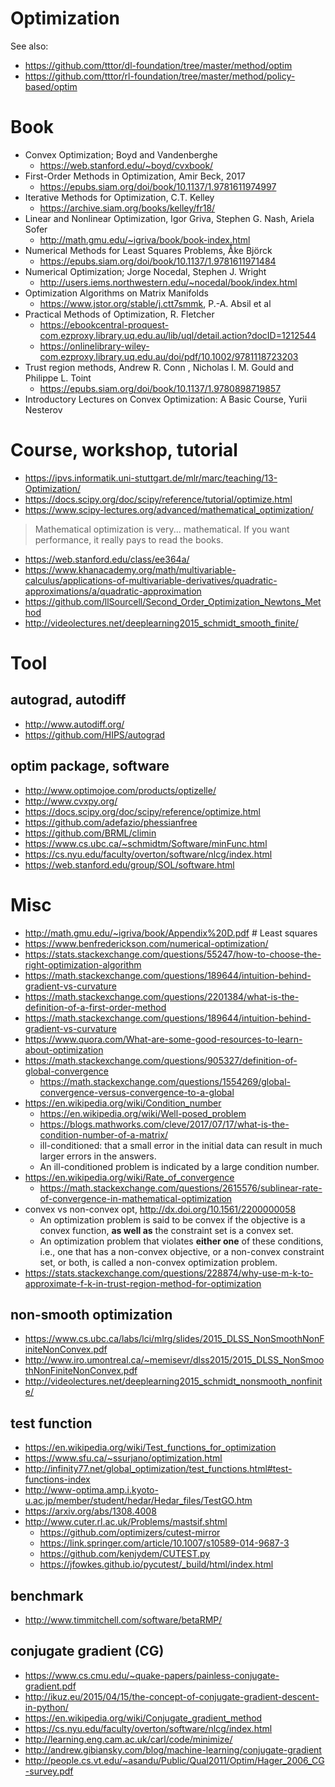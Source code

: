 # Optimization
See also:
* https://github.com/tttor/dl-foundation/tree/master/method/optim
* https://github.com/tttor/rl-foundation/tree/master/method/policy-based/optim

# Book
* Convex Optimization; Boyd and Vandenberghe
  * https://web.stanford.edu/~boyd/cvxbook/
* First-Order Methods in Optimization, Amir Beck, 2017
  * https://epubs.siam.org/doi/book/10.1137/1.9781611974997
* Iterative Methods for Optimization, C.T. Kelley
  * https://archive.siam.org/books/kelley/fr18/
* Linear and Nonlinear Optimization, Igor Griva, Stephen G. Nash, Ariela Sofer
  * http://math.gmu.edu/~igriva/book/book-index.html
* Numerical Methods for Least Squares Problems, Åke Björck
  * https://epubs.siam.org/doi/book/10.1137/1.9781611971484
* Numerical Optimization; Jorge Nocedal, Stephen J. Wright
  * http://users.iems.northwestern.edu/~nocedal/book/index.html
* Optimization Algorithms on Matrix Manifolds
  * https://www.jstor.org/stable/j.ctt7smmk, P.-A. Absil et al
* Practical Methods of Optimization, R. Fletcher
  * https://ebookcentral-proquest-com.ezproxy.library.uq.edu.au/lib/uql/detail.action?docID=1212544
  * https://onlinelibrary-wiley-com.ezproxy.library.uq.edu.au/doi/pdf/10.1002/9781118723203
* Trust region methods, Andrew R. Conn , Nicholas I. M. Gould and Philippe L. Toint
  * https://epubs.siam.org/doi/book/10.1137/1.9780898719857
* Introductory Lectures on Convex Optimization: A Basic Course, Yurii Nesterov

# Course, workshop, tutorial
* https://ipvs.informatik.uni-stuttgart.de/mlr/marc/teaching/13-Optimization/
* https://docs.scipy.org/doc/scipy/reference/tutorial/optimize.html
* https://www.scipy-lectures.org/advanced/mathematical_optimization/
> Mathematical optimization is very... mathematical. If you want performance, it really pays to read the books.
* https://web.stanford.edu/class/ee364a/
* https://www.khanacademy.org/math/multivariable-calculus/applications-of-multivariable-derivatives/quadratic-approximations/a/quadratic-approximation
* https://github.com/llSourcell/Second_Order_Optimization_Newtons_Method
* http://videolectures.net/deeplearning2015_schmidt_smooth_finite/

# Tool
## autograd, autodiff
* http://www.autodiff.org/
* https://github.com/HIPS/autograd

## optim package, software
* http://www.optimojoe.com/products/optizelle/
* http://www.cvxpy.org/
* https://docs.scipy.org/doc/scipy/reference/optimize.html
* https://github.com/adefazio/phessianfree
* https://github.com/BRML/climin
* https://www.cs.ubc.ca/~schmidtm/Software/minFunc.html
* https://cs.nyu.edu/faculty/overton/software/nlcg/index.html
* https://web.stanford.edu/group/SOL/software.html

# Misc
* http://math.gmu.edu/~igriva/book/Appendix%20D.pdf # Least squares
* https://www.benfrederickson.com/numerical-optimization/
* https://stats.stackexchange.com/questions/55247/how-to-choose-the-right-optimization-algorithm
* https://math.stackexchange.com/questions/189644/intuition-behind-gradient-vs-curvature
* https://math.stackexchange.com/questions/2201384/what-is-the-definition-of-a-first-order-method
* https://math.stackexchange.com/questions/189644/intuition-behind-gradient-vs-curvature
* https://www.quora.com/What-are-some-good-resources-to-learn-about-optimization
* https://math.stackexchange.com/questions/905327/definition-of-global-convergence
  * https://math.stackexchange.com/questions/1554269/global-convergence-versus-convergence-to-a-global
* https://en.wikipedia.org/wiki/Condition_number
  * https://en.wikipedia.org/wiki/Well-posed_problem
  * https://blogs.mathworks.com/cleve/2017/07/17/what-is-the-condition-number-of-a-matrix/
  * ill-conditioned: that a small error in the initial data can result in much larger errors in the answers.
  * An ill-conditioned problem is indicated by a large condition number.
* https://en.wikipedia.org/wiki/Rate_of_convergence
  * https://math.stackexchange.com/questions/2615576/sublinear-rate-of-convergence-in-mathematical-optimization
* convex vs non-convex opt, http://dx.doi.org/10.1561/2200000058
  * An optimization problem is said to be convex if the objective is a convex function,
    **as well as** the constraint set is a convex set.
  * An optimization problem that violates **either one** of these conditions, i.e.,
    one that has a non-convex objective, or a non-convex constraint set, or both, is called a non-convex optimization problem.
* https://stats.stackexchange.com/questions/228874/why-use-m-k-to-approximate-f-k-in-trust-region-method-for-optimization

## non-smooth optimization
* https://www.cs.ubc.ca/labs/lci/mlrg/slides/2015_DLSS_NonSmoothNonFiniteNonConvex.pdf
* http://www.iro.umontreal.ca/~memisevr/dlss2015/2015_DLSS_NonSmoothNonFiniteNonConvex.pdf
* http://videolectures.net/deeplearning2015_schmidt_nonsmooth_nonfinite/

## test function
* https://en.wikipedia.org/wiki/Test_functions_for_optimization
* https://www.sfu.ca/~ssurjano/optimization.html
* http://infinity77.net/global_optimization/test_functions.html#test-functions-index
* http://www-optima.amp.i.kyoto-u.ac.jp/member/student/hedar/Hedar_files/TestGO.htm
* https://arxiv.org/abs/1308.4008
* http://www.cuter.rl.ac.uk/Problems/mastsif.shtml
  * https://github.com/optimizers/cutest-mirror
  * https://link.springer.com/article/10.1007/s10589-014-9687-3
  * https://github.com/kenjydem/CUTEST.py
  * https://jfowkes.github.io/pycutest/_build/html/index.html

## benchmark
* http://www.timmitchell.com/software/betaRMP/

## conjugate gradient (CG)
* https://www.cs.cmu.edu/~quake-papers/painless-conjugate-gradient.pdf
* http://ikuz.eu/2015/04/15/the-concept-of-conjugate-gradient-descent-in-python/
* https://en.wikipedia.org/wiki/Conjugate_gradient_method
* https://cs.nyu.edu/faculty/overton/software/nlcg/index.html
* http://learning.eng.cam.ac.uk/carl/code/minimize/
* http://andrew.gibiansky.com/blog/machine-learning/conjugate-gradient
* http://people.cs.vt.edu/~asandu/Public/Qual2011/Optim/Hager_2006_CG-survey.pdf
